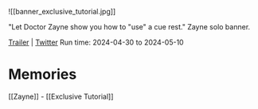 ![[banner_exclusive_tutorial.jpg]]

"Let Doctor Zayne show you how to "use" a cue rest."
Zayne solo banner.

[Trailer](https://www.youtube.com/watch?v=cNYr8RfdwDY) | [Twitter](https://x.com/Love_Deepspace/status/1783453278510195169)
Run time: 2024-04-30 to 2024-05-10

# Memories
[[Zayne]] - [[Exclusive Tutorial]]